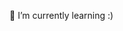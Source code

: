 🌱 I’m currently learning :) 

<!---
nyrvelli/nyrvelli is a ✨ special ✨ repository because its `README.md` (this file) appears on your GitHub profile.
You can click the Preview link to take a look at your changes.
--->
